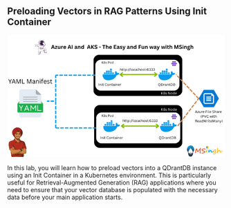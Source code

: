 ## Preloading Vectors in RAG Patterns Using Init Container

![RAG with Init Container](./Assets/Init_Container_for_vectors.png)

In this lab, you will learn how to preload vectors into a QDrantDB instance using an Init Container in a Kubernetes environment. This is particularly useful for Retrieval-Augmented Generation (RAG) applications where you need to ensure that your vector database is populated with the necessary data before your main application starts.